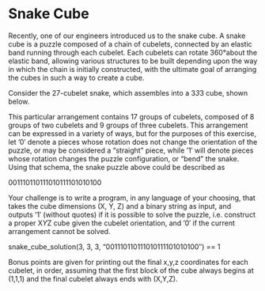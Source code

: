 # Snake Cube
Recently, one of our engineers introduced us to the snake cube. A snake cube is a puzzle composed of a chain of cubelets, connected by an elastic band running through each cubelet. Each cubelets can rotate 360°about the elastic band, allowing various structures to be built depending upon the way in which the chain is initially constructed, with the ultimate goal of arranging the cubes in such a way to create a cube.

Consider the 27-cubelet snake, which assembles into a 3*3*3 cube, shown below.

This particular arrangement contains 17 groups of cubelets, composed of 8 groups of two cubelets and 9 groups of three cubelets. This arrangement can be expressed in a variety of ways, but for the purposes of this exercise, let ’0′ denote a pieces whose rotation does not change the orientation of the puzzle, or may be considered a “straight” piece, while ’1′ will denote pieces whose rotation changes the puzzle configuration, or “bend” the snake. Using that schema, the snake puzzle above could be described as

001110110111010111101010100

Your challenge is to write a program, in any language of your choosing, that takes the cube dimensions (X, Y, Z) and a binary string as input, and outputs ’1′ (without quotes) if it is possible to solve the puzzle, i.e. construct a proper X*Y*Z cube given the cubelet orientation, and ’0′ if the current arrangement cannot be solved.

snake_cube_solution(3, 3, 3, “001110110111010111101010100″) == 1

Bonus points are given for printing out the final x,y,z coordinates for each cubelet, in order, assuming that the first block of the cube always begins at (1,1,1) and the final cubelet always ends with (X,Y,Z).


